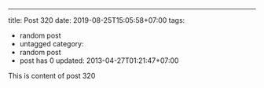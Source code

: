 ---
title: Post 320
date: 2019-08-25T15:05:58+07:00
tags:
  - random post
  - untagged
category:
  - random post
  - post has 0
updated: 2013-04-27T01:21:47+07:00

This is content of post 320